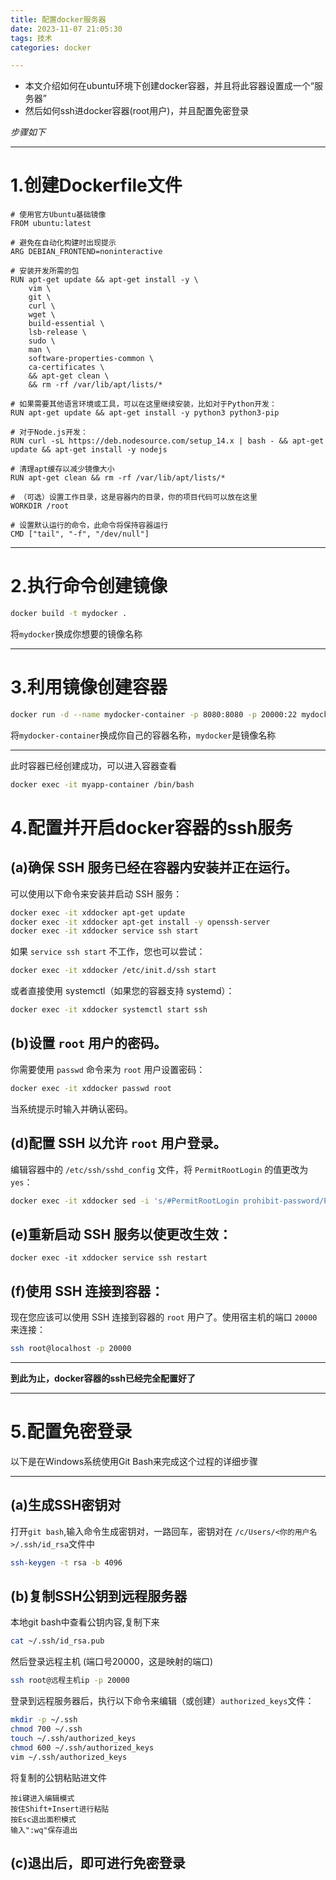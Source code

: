 ```yaml
---
title: 配置docker服务器
date: 2023-11-07 21:05:30
tags: 技术
categories: docker

---
```




-  本文介绍如何在ubuntu环境下创建docker容器，并且将此容器设置成一个“服务器”
-  然后如何ssh进docker容器(root用户)，并且配置免密登录



*步骤如下*

------



# 1.创建Dockerfile文件

```Docker
# 使用官方Ubuntu基础镜像
FROM ubuntu:latest

# 避免在自动化构建时出现提示
ARG DEBIAN_FRONTEND=noninteractive

# 安装开发所需的包
RUN apt-get update && apt-get install -y \
    vim \
    git \
    curl \
    wget \
    build-essential \
    lsb-release \
    sudo \
    man \
    software-properties-common \
    ca-certificates \
    && apt-get clean \
    && rm -rf /var/lib/apt/lists/*

# 如果需要其他语言环境或工具，可以在这里继续安装，比如对于Python开发：
RUN apt-get update && apt-get install -y python3 python3-pip

# 对于Node.js开发：
RUN curl -sL https://deb.nodesource.com/setup_14.x | bash - && apt-get update && apt-get install -y nodejs

# 清理apt缓存以减少镜像大小
RUN apt-get clean && rm -rf /var/lib/apt/lists/*

# （可选）设置工作目录，这是容器内的目录，你的项目代码可以放在这里
WORKDIR /root

# 设置默认运行的命令，此命令将保持容器运行
CMD ["tail", "-f", "/dev/null"]
```

------



# 2.执行命令创建镜像

```bash
docker build -t mydocker .
```

将`mydocker`换成你想要的镜像名称

------



# 3.利用镜像创建容器

```bash
docker run -d --name mydocker-container -p 8080:8080 -p 20000:22 mydocker
```

将`mydocker-container`换成你自己的容器名称，`mydocker`是镜像名称

------



此时容器已经创建成功，可以进入容器查看 

```bash
docker exec -it myapp-container /bin/bash
```



# 4.配置并开启docker容器的ssh服务

## (a)确保 SSH 服务已经在容器内安装并正在运行。

可以使用以下命令来安装并启动 SSH 服务：

```bash
docker exec -it xddocker apt-get update
docker exec -it xddocker apt-get install -y openssh-server
docker exec -it xddocker service ssh start
```

如果 `service ssh start` 不工作，您也可以尝试：

```bash
docker exec -it xddocker /etc/init.d/ssh start
```

或者直接使用 systemctl（如果您的容器支持 systemd）：

```bash
docker exec -it xddocker systemctl start ssh
```

## (b)设置 `root` 用户的密码。

你需要使用 `passwd` 命令来为 `root` 用户设置密码：

```bash
docker exec -it xddocker passwd root
```

当系统提示时输入并确认密码。

## (d)配置 SSH 以允许 `root` 用户登录。

编辑容器中的 `/etc/ssh/sshd_config` 文件，将 `PermitRootLogin` 的值更改为 `yes`：

```bash
docker exec -it xddocker sed -i 's/#PermitRootLogin prohibit-password/PermitRootLogin yes/' /etc/ssh/sshd_config
```

## (e)重新启动 SSH 服务以使更改生效：

```
docker exec -it xddocker service ssh restart
```

## (f)使用 SSH 连接到容器：

现在您应该可以使用 SSH 连接到容器的 `root` 用户了。使用宿主机的端口 `20000` 来连接：

```bash
ssh root@localhost -p 20000
```





------





**到此为止，docker容器的ssh已经完全配置好了**





------

# 5.配置免密登录

以下是在Windows系统使用Git Bash来完成这个过程的详细步骤

------

## (a)生成SSH密钥对

打开`git bash`,输入命令生成密钥对，一路回车，密钥对在 `/c/Users/<你的用户名>/.ssh/id_rsa`文件中

```bash
ssh-keygen -t rsa -b 4096
```



## (b)复制SSH公钥到远程服务器

本地git bash中查看公钥内容,复制下来

```bash
cat ~/.ssh/id_rsa.pub
```

然后登录远程主机   (端口号20000，这是映射的端口)

```bash
ssh root@远程主机ip -p 20000
```

登录到远程服务器后，执行以下命令来编辑（或创建）`authorized_keys`文件：

```bash
mkdir -p ~/.ssh
chmod 700 ~/.ssh
touch ~/.ssh/authorized_keys
chmod 600 ~/.ssh/authorized_keys
vim ~/.ssh/authorized_keys
```

将复制的公钥粘贴进文件

```basj
按i键进入编辑模式
按住Shift+Insert进行粘贴
按Esc退出面积模式
输入":wq"保存退出
```

## (c)退出后，即可进行免密登录



